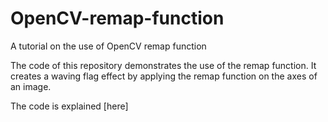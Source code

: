 # OpenCV-remap-function
 A tutorial on the use of OpenCV remap function

 The code of this repository demonstrates the use of the remap function. It creates a waving flag effect by applying the remap function on the axes of an image.
 
 The code is explained [here] 
